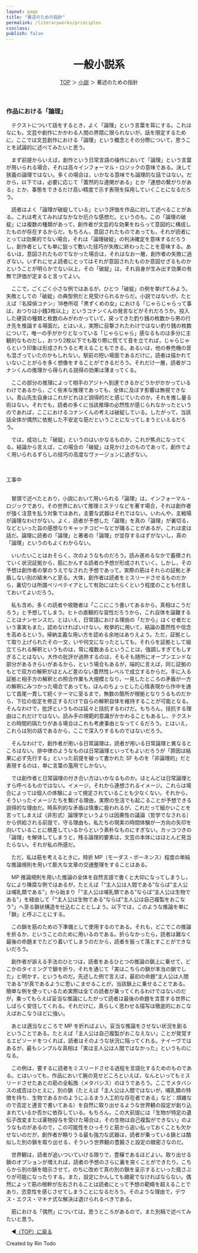 ```yaml
---
layout: page
title: "著述のための指針"
permalink: /literaryworks/principles
cssclass:
publish: false
---
```


<style>
P { text-indent: 1em; }
</style>

<html lang="ja">
   <head>

   </head>
    <body>
        <div class="wrap">
            <header>
                <h1>一般小説系</h1>
                <span><a href="/index.html">TOP</a> ＞ <a href="/literaryworks.html">小説</a> ＞ 著述のための指針</span>
            </header>
            <main>
            <h3>作品における「論理」</h3>
            <p>テクストについて話をするとき，よく「論理」という言葉を耳にする。これはなにも，文芸や創作にかかわる人間の界隈に限られないが，話を限定するために，ここでは文芸創作における「論理」という概念とその分際について，思うことを試論的に述べてみたいと思う。</p>
            <p>まず前提からいえば，創作という日常言語の操作において「論理」という言葉が用いられる場合，それは高々インフォーマル・ロジックの意味である。決して狭義の論理ではない。多くの場合は，いかなる意味でも論理的な話ではない。だから，以下では，必要に応じて「蓋然的な連関がある」とか「連想の繋がりがある」とか，事態をできるだけ高い精度で示す表現を採用していくことになるだろう。</p>
            <p>読者はよく「論理が破綻している」という評価を作品に対して述べることがある。これは考えてみればなかなか厄介な感想だ。というのも，この「論理の破綻」には複数の種類があって，創作者が文芸的な効果をねらって意図的に構成したものが存在するからだ。もちろん，意図されたものであっても，それが読者にとっては効果的でない場合，それは「論理破綻」の判決確定を意味するだろうし，創作者としても単に狙って敷いた技巧が失敗に終わったことを意味する。あるいは，意図されたものでなかった場合は，それはなお一層，創作者の失敗に過ぎない。いずれにせよ読者にとってはそれが意図されたものか意図せざるものかということが明らかでない以上，その「破綻」は，それ自身が生み出す効果の有無で評価が定まると言ってよい。</p>
            <p>ここで，ごくごく小さな例ではあるが，ひとつ「破綻」の例を挙げてみよう。失敗としての「破綻」の典型例だと見受けられるからだ。小説ではないが，たとえば『名探偵コナン』18巻所収「黒ずくめの女」における「じゃらじゃらって事は，おつりは小銭3枚以上」というコナンくんの発言などがそれだろうか。投入した硬貨の種類と枚数のみがわかっていて，戻ってきた釣り銭の枚数から男の行き先を推論する場面だ。とはいえ，実際に目撃されたわけではない釣り銭の枚数について，唯一の手がかりとなっている「じゃらじゃら」感なるものは多分に主観的なものだし，おつり2枚以下でも取り際に慌てて音を立てれば，じゃらじゃらという印象は形成されうると考えることもできる。あるいは，他の券売機の音も混ざっていたのかもしれない。駅前の短い場面であるだけに，読者は描かれていないことがらを多く想像をすることができるだろう。それだけ一層，読者がコナンくんの推理から得られる説得の効果は薄まってくる。</p>
            <p>ここの部分の推理によって相手のアジトへ到達できるかどうかがかかっているわけであるから，ごく些末な推理であっても，全体に及ぼす影響は無視できない。青山先生自身はこれがどれほど説得的だと感じていたのか，それを推し量る術はない。それでも，読者の多くに当該推理の必然性が感じられなかったというのであれば，ここにおけるコナンくんの考えは破綻している。したがって，当該話全体が偶然に依拠した不安定な筋だということになってしまうといえるだろう。</p>
            <p>では，成功した「破綻」というのはいかなるものか，これが焦点になってくる。結論から言えば，この場合の「破綻」は見かけ上のものであって，創作でよく用いられるずらしの技巧の高度なヴァージョンに過ぎない。</p>
            <br>
            <br>
            工事中
            <br>
            <br>
            <p>冒頭で述べたとおり，小説において用いられる「論理」は，インフォーマル・ロジックであり，その世界において推理ミステリなどを著す場合，それは創作者が強く注意を払う対象ではあれ，主要な武器はそれではない。いわんや，主戦場が論理なわけがない。よく，読者が予想した「論理」を真の「論理」が裏切る，などといった旨の感想なりキャッチコピーなどが踊ることがあるが，これは変は話だ。論理に読者の「論理」と著者の「論理」が並存するはずがないし，真の「論理」というのもよくわからない。</p>
            <p>いいたいことはおそらく，次のようなものだろう。読み進めるなかで蓄積されていく状況証拠から，筋にかんする読者の予想が形成されていく。しかし，その予想は創作者の掌のうえでなされた予想であって，実際の筋はそれらの証拠と矛盾しない別の結末へと至る。大体，創作者は読者をミスリードさせるものだから，裏切りは所謂ペリペテイアとして有効にはたらくという程度のことも付言しておいてよいだろう。</p>
            <p>私も含め，多くの読者や視聴者は「ここにこう書いてあるから，真相はこうだろう」と予想してしまう。ヒトの直観的な習性だろうから，これ自体を論難することはナンセンスだ。とはいえ，日常語における理由の「だから」はくせ者だという事実もまた，認めなければいけない。枚挙的に用いて，結論の蓋然性や信念を高めるという，帰納主義な用い方を認める余地はありえよう。ただ，証拠として取り上げられたその一文，いや何文になったとしても，それらを証拠として組立てられる解釈というものは，常に複数あるということは，強調しすぎてもしすぎることはない。大作の批評が過熱するのは，そもそも随所にオープンエンドな部分があるきらいがあるから，という場合もあるが，端的に言えば，同じ証拠のもとで双方の解釈がほとんど差のない蓋然性レベルで成立するからだ。手に入る証拠と相手方の解釈との照合作業も大規模となり，一見したところの矛盾が一方の解釈にみつかった場合であっても，ほんのちょっとした心情表現から作中を通じて首尾一貫して続くテーマに至るまで，無数の箇所が根拠となりうるものだから，下位の仮定を修正するだけで自らの解釈自体を維持することが可能となる。そんなわけで，批評というものは延々と拮抗するわけだ。もちろん，拮抗する理由はこれだけではない。読み手の規範的意識がかかわることもあるし、テクストとの時間的隔たりがある場合はこれも考慮事由となってくるだろう。とはいえ，これらは別の話であるから，ここで深入りするものではないだろう。</p>
            <p>そんなわけで，創作者が用いる日常論理は，読者が用いる日常論理と異なるところはない。排中律のようなものは日常論理といってもよいだろうが「原因は結果に必ず先行する」といった前提を破って書かれた SF ものを「非論理的」だと表現するのは，単に言葉の濫用でしかない。</p>
            <p>では創作者と日常論理の付き合い方はいかなるものか。ほとんどは日常論理とすら呼べるものではない。イメージ，それから連想されるイメージ。これらは場合によっては個人の体験によって規定されていることも少なくない。それから，そういったイメージたちを繋げる理由，実際の生活でも起こることが予想できる説得的な理由だ。時系列的な矛盾は慎重に扱われるが，これだって細かいことを言ってしまえば（非形式）論理学というよりは因果性の議論（哲学でなされる）から供給される前提で，守る理由も，私たちの現実の時間体験が一方向の矢印を向いていることに根差しているからという素朴なものにすぎない。カッコつきの「論理」を解体してしまうと，残る論理的要素は，文芸の本体にはほとんど見当たらない。それが私の所感だ。</p>
            <p>ただ，私は筋を考えるときに，時折 MP（モーダス・ポーネンス）程度の単純な推論規則を用いて膨大な文章の交通整理をすることはある。</p>
            <p>MP 推論規則を用いた推論の全体を自然言語で書くと大仰になってしまうし，なにより陳腐な例ではあるが，たとえば「“主人公は人間である”ならば“主人公は哺乳類である”」から始まり「“主人公は哺乳類である”ならば“主人公は生物である”」を経由して「“主人公は生物である”ならば“主人公は自己複製をおこなう”」へ至る鎖状構造を仕込むこととしよう。以下では，このような推論を単に「鎖」と呼ぶことにする。</p>
            <p>この鎖を筋のための下準備として使用するのである。それも，どこでこの推論を折るか，ということのために用いるのである。折らなかったら，読者は難なく最後の命題までたどり着いてしまうのだから，読者を振って落とすことができないだろう。</p>
            <p>創作者が訴える手法のひとつは，読者をあるひとつの推論の鎖上に乗せて，どこかのタイミングで鎖を折り，それを通じて「実はこちらの鎖が本当の鎖でした」と明かす，というものだ。先述した例で言えば，最初の命題“主人公は人間である”が真であるように思いこませることが，当該鎖上に乗せることである。簡単な例を使っているため実際は全ての読者が乗ってくれるわけではないのだが，乗ってもらえば妥当な推論にしたがって読者は最後の命題を含意する世界にしばらく安住してくれる。それだけに，真らしく思わせる描写は徹底的におこなえばおこなうほどに強い。</p>
            <p>あとは適当なところで MP を折ればよい。妥当な推論をさせない状況を創るということである。たとえば「主人公は自己複製がおこなえない」ことが発覚するエピソードをつくれば，読者はそのような状況に陥ってくれる。ナイーヴではあるが，最もシンプルな真相は「実は主人公は人間ではなかった」というものになる。</p>
            <p>この例は，要するに読者をミスリードさせる過程を言語化するためのものである。とはいっても，作品において腕の見せどころといえば，なんといってもミスリードさせたあとの筋の全転換（メタバシス）のほうであろう。ここでメタバシスの成否はひとえに，別の鎖（たとえば「主人公は人間ではないが，哺乳類の特徴を持ち、生物であるかのようにふるまう人工的な存在者である」など：煩雑なので否定と連言で書いてある）を自然に取り出せるような世界観の設定が創り込まれているか否かに依存している。もちろん，この大前提には「生物が特定の遺伝子改変または薬物投与を受けた場合は，その生物は自己複製ができない」のようなものがあるので，この可能性をひっそりと筋から追い払っておくことも欠かせないのだが，創作者が頼りうる最も強力な武器は，読者が乗っている鎖とは酷似した別の鎖を取り出せる，そういう世界観の豊饒さと設定の緻密さなのだ。</p>
            <p>世界観は，読者が追いついていける限りで，豊穣であるほどよい。取り出せる鎖のオプションが増えれば，読者の予想のさらに裏を突くことができたり，こちらから別の鎖を暗示させて，のちに改めて真の別の鎖を呈示するといった揺さぶりが可能になったりする。また，設定にかんしても緻密でなければならない。偶然によって筋の根幹が左右されることは読者にとって予想の範疇を超えることであり，恣意性を感じさせてしまうことになるだろう。そのような理由で，デウス・エクス・マキナ式な解決は退けられるべきである。</p>
            <p>筋における「偶然」については，思うところがあるので，また別稿で述べてみたいと思う。</p>
            </main>
            <footer class="footer">
                <p>◀<a href="/index.html">〈TOP〉に戻る</a></p>
                Created by Rin Todo
            </footer>
        </div>
    </body>
</html>
